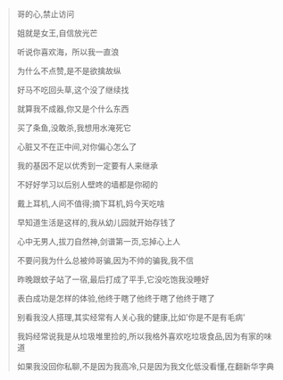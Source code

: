 > 哥的心,禁止访问
>
> 姐就是女王,自信放光芒
>
> 听说你喜欢海，所以我一直浪
>
> 为什么不点赞,是不是欲擒故纵
>
> 好马不吃回头草,这个没了继续找
> 
> 就算我不成器,你又是个什么东西
> 
> 买了条鱼,没敢杀,我想用水淹死它
> 
> 心脏又不在正中间,对你偏心怎么了
> 
> 我的基因不足以优秀到一定要有人来继承
> 
> 不好好学习以后别人壁咚的墙都是你砌的
> 
> 戴上耳机,人间不值得;摘下耳机,妈今天吃啥
> 
> 早知道生活是这样的,我从幼儿园就开始存钱了
> 
> 心中无男人,拔刀自然神,剑谱第一页,忘掉心上人
> 
> 不要问我为什么总被帅哥骗,因为不帅的骗我,我不信
> 
> 昨晚跟蚊子站了一宿,最后打成了平手,它没吃饱我没睡好
> 
> 表白成功是怎样的体验,他终于瞎了他终于瞎了他终于瞎了
> 
> 别看我没人搭理,其实经常有人关心我的健康,比如'你是不是有毛病'
> 
> 我妈经常说我是从垃圾堆里捡的,所以我格外喜欢吃垃圾食品,因为有家的味道
> 
> 如果我没回你私聊,不是因为我高冷,只是因为我文化低没看懂,在翻新华字典
> 
> 
> 
> 
> 